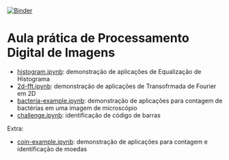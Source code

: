 [![Binder](https://mybinder.org/badge.svg)](https://mybinder.org/v2/gh/rafaelbidese/fvc-practice/master)


# Aula prática de Processamento Digital de Imagens
- [histogram.ipynb](https://nbviewer.jupyter.org/github/rafaelbidese/fvc-practice/blob/master/histogram.ipynb): demonstração de aplicações de Equalização de Histograma
- [2d-fft.ipynb](https://nbviewer.jupyter.org/github/rafaelbidese/fvc-practice/blob/master/2d-fft.ipynb): demonstração de aplicações de Transofrmada de Fourier em 2D
- [bacteria-example.ipynb](https://nbviewer.jupyter.org/github/rafaelbidese/fvc-practice/blob/master/bacteria-example.ipynb): demonstração de aplicações para contagem de bactérias em uma imagem de microscópio
- [challenge.ipynb](https://nbviewer.jupyter.org/github/rafaelbidese/fvc-practice/blob/master/challenge.ipynb): identificação de código de barras

Extra:
- [coin-example.ipynb](https://nbviewer.jupyter.org/github/rafaelbidese/fvc-practice/blob/master/coin-example.ipynb): demonstração de aplicações para contagem e identificação de moedas

